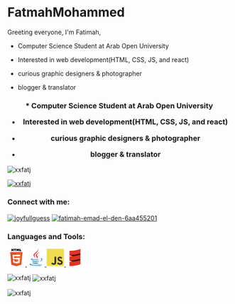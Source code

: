 # FatmahMohammed


Greeting everyone, I'm Fatimah,

 * Computer Science Student at Arab Open University

* Interested in web development(HTML, CSS, JS, and react)

* curious graphic designers & photographer

* blogger & translator 




<h3 align="center">* Computer Science Student at Arab Open University

* Interested in web development(HTML, CSS, JS, and react)

* curious graphic designers & photographer

* blogger & translator</h3>

<p align="left"> <img src="https://komarev.com/ghpvc/?username=xxfatj&label=Profile%20views&color=0e75b6&style=flat" alt="xxfatj" /> </p>

<p align="left"> <a href="https://github.com/ryo-ma/github-profile-trophy"><img src="https://github-profile-trophy.vercel.app/?username=xxfatj" alt="xxfatj" /></a> </p>

<h3 align="left">Connect with me:</h3>
<p align="left">
<a href="https://twitter.com/joyfullguess" target="blank"><img align="center" src="https://raw.githubusercontent.com/rahuldkjain/github-profile-readme-generator/master/src/images/icons/Social/twitter.svg" alt="joyfullguess" height="30" width="40" /></a>
<a href="https://linkedin.com/in/fatimah-emad-el-den-6aa455201" target="blank"><img align="center" src="https://raw.githubusercontent.com/rahuldkjain/github-profile-readme-generator/master/src/images/icons/Social/linked-in-alt.svg" alt="fatimah-emad-el-den-6aa455201" height="30" width="40" /></a>
</p> 

<h3 align="left">Languages and Tools:</h3>
<p align="left"> <a href="https://www.w3.org/html/" target="_blank" rel="noreferrer"> <img src="https://raw.githubusercontent.com/devicons/devicon/master/icons/html5/html5-original-wordmark.svg" alt="html5" width="40" height="40"/> </a> <a href="https://www.java.com" target="_blank" rel="noreferrer"> <img src="https://raw.githubusercontent.com/devicons/devicon/master/icons/java/java-original.svg" alt="java" width="40" height="40"/> </a> <a href="https://developer.mozilla.org/en-US/docs/Web/JavaScript" target="_blank" rel="noreferrer"> <img src="https://raw.githubusercontent.com/devicons/devicon/master/icons/javascript/javascript-original.svg" alt="javascript" width="40" height="40"/> </a> <a href="https://www.scala-lang.org" target="_blank" rel="noreferrer"> <img src="https://raw.githubusercontent.com/devicons/devicon/master/icons/scala/scala-original.svg" alt="scala" width="40" height="40"/> </a> </p>

<p><img align="left" src="https://github-readme-stats.vercel.app/api/top-langs?username=xxfatj&show_icons=true&locale=en&layout=compact" alt="xxfatj" /></p>

<p>&nbsp;<img align="center" src="https://github-readme-stats.vercel.app/api?username=xxfatj&show_icons=true&locale=en" alt="xxfatj" /></p>

<p><img align="center" src="https://github-readme-streak-stats.herokuapp.com/?user=xxfatj&" alt="xxfatj" /></p>


